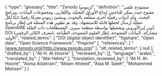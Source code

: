 {
    "type": "glossary",
    "title": "Zenodo (زينودو)",
    "definition": "مستودع علمي مفتوح حيث يمكن للباحثين إيداع الأوراق البحثيَّة، والتَّقارير، ومجموعات البيانات، وبرامج البحث، وأي أدوات رقميَّة أخرى متعلِّقة بالبحوث، وينشئ زينودو معرفًا رقميًا ثابتًا لكلِّ عمليَّة إرسال لجعلها قابلة للاستشهاد. وقد تم تطوير هذه المنصَّة في إطار برنامج OpenAIRE أوبن إيرالأوروبي وتشغيلها بواسطة منظمة سيرن.  المصطلحات ذات الصِّلة: DOI (معرف الكائن الرقمي)، مشاركة، البيانات المفتوحة، إطار العلوم المفتوحة، الطّباعة الأولية",
    "related_terms": [
        "DOI (digital object identifier)",
        "figshare",
        "Open data",
        "Open Science Framework",
        "Preprint"
    ],
    "references": [
        "[www.zenodo.org](http://www.zenodo.org)"
    ],
    "alt_related_terms": [
        null
    ],
    "drafted_by": [
        "Ali H. Al-Hoorie"
    ],
    "reviewed_by": [],
    "language": "arabic",
    "translated_by": [
        "Mai Helmy"
    ],
    "translation_reviewed_by": [
        "Ali H. Al-Hoorie",
        "Asma Alzahrani",
        "Ahlam Ahmed",
        "Alaa M. Saleh",
        "Mohammed Mohsen"
    ]
}